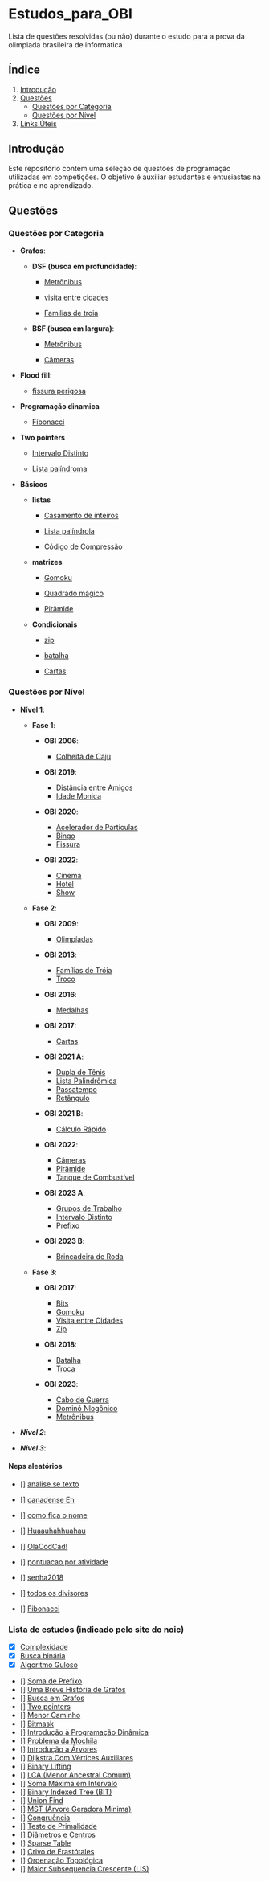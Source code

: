 # Estudos_para_OBI
 Lista de questões resolvidas (ou não) durante o estudo para a prova da olimpiada brasileira de informatica

## Índice

1. [Introdução](#introdução)
2. [Questões](#questões)
   - [Questões por Categoria](#questões-por-categoria)
   - [Questões por Nível](#questões-por-nível)
4. [Links Úteis](#links-úteis)

## Introdução

Este repositório contém uma seleção de questões de programação utilizadas em competições. O objetivo é auxiliar estudantes e entusiastas na prática e no aprendizado.

## Questões

### Questões por Categoria


- **Grafos**: 
    - **DSF (busca em profundidade)**:
        - [Metrônibus](TerceiraFase/obi_2023/metroonibusgabarito.py)

        - [visita entre cidades](TerceiraFase/obi_2017/visita_entre_cidades.py)

        - [Familias de troia](SegundaFase/obi_2013/familias_de_troia.py)

    - **BSF (busca em largura)**: 
        - [Metrônibus](TerceiraFase/obi_2023/metroonibusgabarito.py)

        - [Câmeras](SegundaFase/obi_2022/cameras.py)

- **Flood fill**: 
    - [fissura perigosa](Estudos_para_OBI/PrimeiraFase/obi_2020/fissura.py)

- **Programação dinamica**
    - [Fibonacci](Aleátorios/Fibonacci.py)

- **Two pointers**
    - [Intervalo Distinto](Estudos_para_OBI/SegundaFase/obi_2023_A/intervaloDistinto.py)

    - [Lista palíndroma](Estudos_para_OBI/SegundaFase/obi_2021/lista_palindrola.py)

- **Básicos**
    - **listas**
        - [Casamento de inteiros](TerceiraFase/obi_2021/casamentodeinteiros.py)

        - [Lista palíndrola](SegundaFase/obi_2021/lista_palindrola.py)

        - [Código de Compressão](SegundaFase/obi_2023_A/compressao.py)

    - **matrizes**
        - [Gomoku](TerceiraFase/obi_2017/gomoku.py)

        - [Quadrado mágico](PrimeiraFase/quadradoMagico_2022.py)

        - [Pirâmide](SegundaFase/obi_2022/pitamide.py)

    - **Condicionais**
        - [zip](TerceiraFase/obi_2017/zip.py)

        - [batalha](TerceiraFase/obi_2018/batalha.py)

        - [Cartas](SegundaFase/obi_2017/cartas.py)


### Questões por Nível

- **Nível 1**:
  - **Fase 1**:
    - **OBI 2006**:
      - [Colheita de Caju](PrimeiraFase/obi_2006/ColheitadeCaju.py)

    - **OBI 2019**:
      - [Distância entre Amigos](PrimeiraFase/obi_2019/distanciaEntreAmigos.py)
      - [Idade Monica](PrimeiraFase/obi_2019/idadeMonica.py)
      
    - **OBI 2020**:
      - [Acelerador de Partículas](PrimeiraFase/obi_2020/aceleradorDeParticulas.py)
      - [Bingo](PrimeiraFase/obi_2020/Bingo!.py)
      - [Fissura](PrimeiraFase/obi_2020/fissura.py)

    - **OBI 2022**:
      - [Cinema](PrimeiraFase/obi_2022/cinema.py)
      - [Hotel](PrimeiraFase/obi_2022/hotel.py)
      - [Show](PrimeiraFase/obi_2022/show.py)

  - **Fase 2**:
    - **OBI 2009**:
      - [Olimpíadas](SegundaFase/obi_2009/olimpiadas.py)

    - **OBI 2013**:
      - [Famílias de Tróia](SegundaFase/obi_2013/familias_de_troia.py)
      - [Troco](SegundaFase/obi_2013/Troco.py)

    - **OBI 2016**:
      - [Medalhas](SegundaFase/obi_2016/medalhas.py)

    - **OBI 2017**:
      - [Cartas](SegundaFase/obi_2017/cartas.py)

    - **OBI 2021 A**:
      - [Dupla de Tênis](SegundaFase/obi_2021/duplaDeTenis.py)
      - [Lista Palindrômica](SegundaFase/obi_2021/lista_palindrola.py)
      - [Passatempo](SegundaFase/obi_2021/passatempo.py)
      - [Retângulo](SegundaFase/obi_2021/Retangulo.py)

    - **OBI 2021 B**:
      - [Cálculo Rápido](SegundaFase/obi_2021_B/Calculo_rapido.py)

    - **OBI 2022**:
      - [Câmeras](SegundaFase/obi_2022/cameras.py)
      - [Pirâmide](SegundaFase/obi_2022/piramide.py)
      - [Tanque de Combustível](SegundaFase/obi_2022/Tanque_de_combustivel.py)

    - **OBI 2023 A**:
      - [Grupos de Trabalho](SegundaFase/obi_2023_A/GruposDeTrabalho.py)
      - [Intervalo Distinto](SegundaFase/obi_2023_A/intervaloDistinto.py)
      - [Prefixo](SegundaFase/obi_2023_A/prefixo.py)

    - **OBI 2023 B**:
      - [Brincadeira de Roda](SegundaFase/obi_2023_B/BrincadeiradeRoda.py)

  - **Fase 3**:
    - **OBI 2017**:
      - [Bits](TerceiraFase/obi_2017/bits.py)
      - [Gomoku](TerceiraFase/obi_2017/gomoku.py)
      - [Visita entre Cidades](TerceiraFase/obi_2017/visita_entre_cidades.py)
      - [Zip](TerceiraFase/obi_2017/zip.py)

    - **OBI 2018**:
      - [Batalha](TerceiraFase/obi_2018/batalha.py)
      - [Troca](TerceiraFase/obi_2018/troca.py)

    - **OBI 2023**:
      - [Cabo de Guerra](TerceiraFase/obi_2023/cabo_de_guerra.py)
      - [Dominó Nlogônico](TerceiraFase/obi_2023/DominoNlogonicoTentativa2.py)
      - [Metrônibus](TerceiraFase/obi_2023/metroonibusgabarito.py)

    


- ***Nível 2***:

- ***Nível 3***:

#### Neps aleatórios
- [] [analise se texto](Aleátorios/analiseDeTexto.py)

- [] [canadense Eh](Aleátorios/canadenseEh.py)

- [] [como fica o nome](Aleátorios/comoFicaONome.py)

- [] [Huaauhahhuahau](Aleátorios/Huaauhahhuahau.py)

- [] [OlaCodCad!](Aleátorios/OlaCodCad!.py)

- [] [pontuacao por atividade](Aleátorios/pontuacaoPorAtividade.py)

- [] [senha2018](Aleátorios/senha2018.py)

- [] [todos os divisores](Aleátorios/todosOsDivisores.py)

- [] [Fibonacci](Aleátorios/Fibonacci.py)


### Lista de estudos (indicado pelo site do noic)
- [x] [Complexidade](http://noic.com.br/informatica/curso-noic-de-informatica/aula-especial-complexidade/)
- [x] [Busca binária](http://noic.com.br/informatica/curso-noic-de-informatica/techniques-01/)
- [x] [Algoritmo Guloso](http://noic.com.br/informatica/curso-noic-de-informatica/techniques-02//)
- [] [Soma de Prefixo](https://noic.com.br/materiais-informatica/curso/techniques-03/)
- [] [Uma Breve História de Grafos](http://noic.com.br/informatica/curso-noic-de-informatica/graphs-01/)
- [] [Busca em Grafos](http://noic.com.br/informatica/curso-noic-de-informatica/graphs-02/)
- [] [Two pointers](http://noic.com.br/materiais-informatica/ideias/ideia-04)
- [] [Menor Caminho](https://noic.com.br/materiais-informatica/curso/menor-caminho/)
- [] [Bitmask](https://noic.com.br/materiais-informatica/ideias/bitmask/)
- [] [Introdução à Programação Dinâmica](http://noic.com.br/informatica/curso-noic-de-informatica/dp-01/)
- [] [Problema da Mochila](https://noic.com.br/materiais-informatica/curso/dp-02/)
- [] [Introdução a Árvores](https://wp.me/P4fiBQ-fmU)
- [] [Dijkstra Com Vértices Auxiliares](https://noic.com.br/materiais-informatica/curso/vertices-auxiliares/)
- [] [Binary Lifting](https://noic.com.br/materiais-informatica/curso/binary-lifting/)
- [] [LCA (Menor Ancestral Comum)](https://noic.com.br/materiais-informatica/curso/graphs-04/)
- [] [Soma Máxima em Intervalo](https://noic.com.br/materiais-informatica/curso/soma-max-em-intervalo/)
- [] [Binary Indexed Tree (BIT)](https://noic.com.br/materiais-informatica/curso/binary-indexed-tree/)
- [] [Union Find](http://noic.com.br/materiais-informatica/curso/data-structures-02/)
- [] [MST (Árvore Geradora Mínima)](https://noic.com.br/materiais-informatica/curso/arvore-geradora-minima/)
- [] [Congruência](https://noic.com.br/materiais-informatica/curso/math-01/)
- [] [Teste de Primalidade](https://noic.com.br/materiais-informatica/curso/math-02/)
- [] [Diâmetros e Centros](https://noic.com.br/materiais-informatica/ideias/ideia-03/)
- [] [Sparse Table](https://noic.com.br/materiais-informatica/ideias/ideia-08/)
- [] [Crivo de Erastótales](https://noic.com.br/materiais-informatica/curso/math-03/)
- [] [Ordenação Topológica](http://noic.com.br/informatica/curso-noic-de-informatica/graphs-06/)
- [] [Maior Subsequencia Crescente (LIS)](https://noic.com.br/materiais-informatica/curso/lis/)
